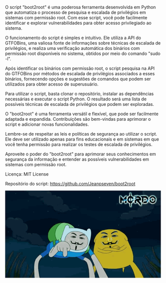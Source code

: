 O script "boot2root" é uma poderosa ferramenta desenvolvida em Python que automatiza o processo de pesquisa e escalada de privilégios em sistemas com permissão root. Com esse script, você pode facilmente identificar e explorar vulnerabilidades para obter acesso privilegiado ao sistema.

O funcionamento do script é simples e intuitivo. Ele utiliza a API do GTFOBins, uma valiosa fonte de informações sobre técnicas de escalada de privilégios, e realiza uma verificação automática dos binários com permissão root disponíveis no sistema, obtidos por meio do comando "sudo -l".

Após identificar os binários com permissão root, o script pesquisa na API do GTFOBins por métodos de escalada de privilégios associados a esses binários, fornecendo opções e sugestões de comandos que podem ser utilizados para obter acesso de superusuário.

Para utilizar o script, basta clonar o repositório, instalar as dependências necessárias e executar o script Python. O resultado será uma lista de possíveis técnicas de escalada de privilégios que podem ser exploradas.

O "boot2root" é uma ferramenta versátil e flexível, que pode ser facilmente adaptada e expandida. Contribuições são bem-vindas para aprimorar o script e adicionar novas funcionalidades.

Lembre-se de respeitar as leis e políticas de segurança ao utilizar o script. Ele deve ser utilizado apenas para fins educacionais e em sistemas em que você tenha permissão para realizar os testes de escalada de privilégios.

Aproveite o poder do "boot2root" para aprimorar seus conhecimentos em segurança da informação e entender as possíveis vulnerabilidades em sistemas com permissão root.

Licença: MIT License

Repositório do script: https://github.com/Jeanpseven/boot2root

![quehacker](assets/que-hacker.gif)
